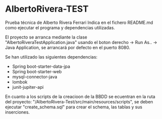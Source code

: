 # AlbertoRivera-TEST
Prueba técnica de Alberto Rivera Ferrari
Indica en el fichero README.md como ejecutar el programa y dependencias utilizadas. 

El proyecto se arranca mediante la clase "AlbertoRiveraTestApplication.java" usando el boton derecho -> Run As.. -> Java Application,
se arrancará por defecto en el puerto 8080.

Se han utilizado las siguientes dependencias:
  - Spring boot-starter-data-jpa
  - Spring boot-starter-web
  - mysql-connector-java
  - lombok
  - junit-jupiter-api
 
En cuanto a los scripts de la creacioon de la BBDD se ecuentran en la ruta del proyecto: "/AlbertoRivera-Test/src/main/resources/scripts",
se deben ejecutar "create_schema.sql" para crear el schema, las tablas y sus inserciones.
